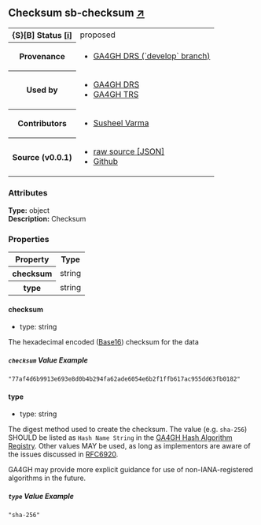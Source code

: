 
<div id="schema-header-title">
  <h2>Checksum <span id="schema-header-title-project">sb-checksum <a href="https://github.com/ga4gh-schemablocks/sb-checksum" target="_BLANK">&nearr;</a></span> </h2>
</div>

<table id="schema-header-table">
  <tr>
    <th>{S}[B] Status <a href="https://schemablocks.org/about/sb-status-levels.html">[i]</a></th>
    <td><div id="schema-header-status">proposed</div></td>
  </tr>

  <tr>
    <th>Provenance</th>
    <td>
      <ul>
<li><a href="https://github.com/ga4gh-discovery/ga4gh-checksum/tree/develop">GA4GH DRS (`develop` branch)</a></li>
      </ul>
    </td>
  </tr>
  <tr>
    <th>Used by</th>
    <td>
      <ul>
<li><a href="https://github.com/ga4gh/data-repository-service-schemas/blob/master/docs/asciidoc/front_matter.adoc">GA4GH DRS</a></li>
<li><a href="https://github.com/ga4gh/tool-registry-service-schemas/blob/develop/openapi/openapi.yaml">GA4GH TRS</a></li>
      </ul>
    </td>
  </tr>

<!--more-->

  <tr>
    <th>Contributors</th>
    <td>
      <ul>
<li><a href="https://orcid.org/0000-0003-1687-2754">Susheel Varma</a></li>
      </ul>
    </td>
  </tr>
  <tr>
    <th>Source (v0.0.1)</th>
    <td>
      <ul>
        <li><a href="current/Checksum.json" target="_BLANK">raw source [JSON]</a></li>
        <li><a href="https://github.com/ga4gh-schemablocks/sb-checksum/blob/master/schemas/Checksum.yaml" target="_BLANK">Github</a></li>
      </ul>
    </td>
  </tr>
</table>

<div id="schema-attributes-title">
  <h3>Attributes</h3>
</div>

  
__Type:__ object  
__Description:__ Checksum

### Properties

<table id="schema-properties-table">
  <tr>
    <th>Property</th>
    <th>Type</th>
  </tr>
  <tr>
    <th>checksum</th>
    <td>string</td>
  </tr>
  <tr>
    <th>type</th>
    <td>string</td>
  </tr>

</table>


#### checksum

* type: string

The hexadecimal encoded ([Base16](https://tools.ietf.org/html/rfc4648#section-8))
checksum for the data


##### `checksum` Value Example  

```
"77af4d6b9913e693e8d0b4b294fa62ade6054e6b2f1ffb617ac955dd63fb0182"
```

#### type

* type: string

The digest method used to create the checksum.
The value (e.g. `sha-256`) SHOULD be listed as `Hash Name String` in the 
[GA4GH Hash Algorithm Registry](https://github.com/ga4gh-discovery/ga4gh-checksum/blob/master/hash-alg.csv).
Other values MAY be used, as long as implementors are aware of the issues
discussed in [RFC6920](https://tools.ietf.org/html/rfc6920#section-9.4).

GA4GH may provide more explicit guidance for use of non-IANA-registered
algorithms in the future.


##### `type` Value Example  

```
"sha-256"
```

